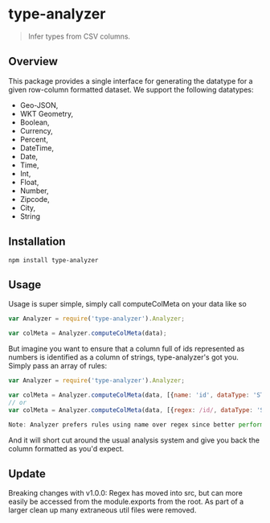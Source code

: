 # type-analyzer

> Infer types from CSV columns.

## Overview

This package provides a single interface for generating the datatype for a given
row-column formatted dataset. We support the following datatypes:

* Geo-JSON,
* WKT Geometry,
* Boolean,
* Currency,
* Percent,
* DateTime,
* Date,
* Time,
* Int,
* Float,
* Number,
* Zipcode,
* City,
* String

## Installation

    npm install type-analyzer

## Usage

Usage is super simple, simply call computeColMeta on your data like so

```js
var Analyzer = require('type-analyzer').Analyzer;

var colMeta = Analyzer.computeColMeta(data);
```

But imagine you want to ensure that a column full of ids represented as numbers
is identified as a column of strings, type-analyzer's got you. Simply pass an
array of rules:

```js
var Analyzer = require('type-analyzer').Analyzer;

var colMeta = Analyzer.computeColMeta(data, [{name: 'id', dataType: 'STRING'}]);
// or
var colMeta = Analyzer.computeColMeta(data, [{regex: /id/, dataType: 'STRING'}]);

Note: Analyzer prefers rules using name over regex since better performance.
```

And it will short cut around the usual analysis system and give
you back the column formatted as you'd expect.


## Update
Breaking changes with v1.0.0: Regex has moved into src, but can more easily be
accessed from the module.exports from the root. As part of a larger clean up
many extraneous util files were removed.
